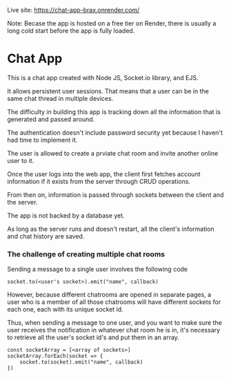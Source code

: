 Live site: https://chat-app-brax.onrender.com/
 
Note: Becase the app is hosted on a free tier on Render, there is usually a long cold start before the app is fully loaded. 

# Chat App

This is a chat app created with Node JS, Socket.io library, and EJS. 

It allows persistent user sessions. That means that a user can be in the same chat thread in multiple devices. 

The difficulty in building this app is tracking down all the information that is generated and passed around. 

The authentication doesn't include password security yet because I haven't had time to implement it. 

The user is allowed to create a prviate chat room and invite another online user to it. 

Once the user logs into the web app, the client first fetches account information if it exists from the server through CRUD operations. 

From then on, information is passed through sockets between the client and the server. 

The app is not backed by a database yet. 

As long as the server runs and doesn't restart, all the client's information and chat history are saved. 

### The challenge of creating multiple chat rooms  

Sending a message to a single user involves the following code 

```
socket.to(<user's socket>).emit("name", callback)
```

However, because different chatrooms are opened in separate pages, a user who is a member of all those chatrooms will have different sockets for each one, each with its unique socket id. 

Thus, when sending a message to one user, and you want to make sure the user receives the notification in whatever chat room he is in, it's necessary to retrieve all the user's socket id's and put them in an array. 

```
const socketArray = [<array of sockets>]
socketArray.forEach(socket => {
    socket.to(socket).emit("name", callback)
})
```
